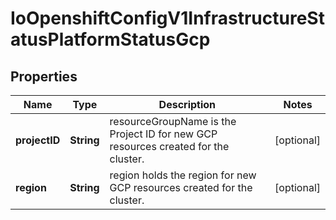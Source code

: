 
# IoOpenshiftConfigV1InfrastructureStatusPlatformStatusGcp

## Properties
Name | Type | Description | Notes
------------ | ------------- | ------------- | -------------
**projectID** | **String** | resourceGroupName is the Project ID for new GCP resources created for the cluster. |  [optional]
**region** | **String** | region holds the region for new GCP resources created for the cluster. |  [optional]



